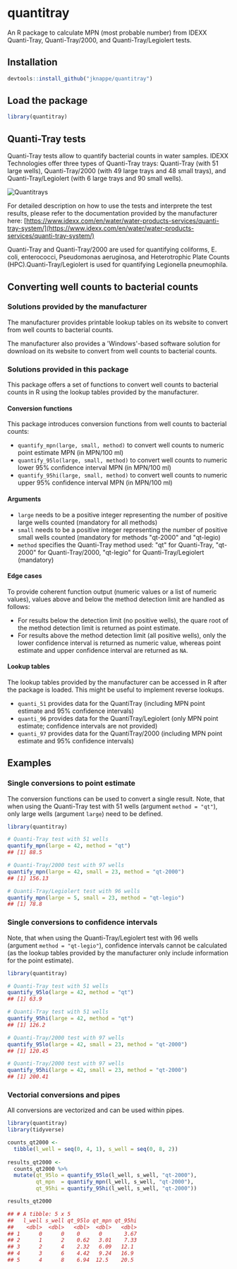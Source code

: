# quantitray
An R package to calculate MPN (most probable number) from IDEXX Quanti-Tray, Quanti-Tray/2000, and Quanti-Tray/Legiolert tests.

## Installation

```r
devtools::install_github("jknappe/quantitray")
```

## Load the package

```r
library(quantitray)
```

## Quanti-Tray tests

Quanti-Tray tests allow to quantify bacterial counts in water samples. IDEXX Technologies offer three types of Quanti-Tray trays: Quanti-Tray (with 51 large wells), Quanti-Tray/2000 (with 49 large trays and 48 small trays), and Quanti-Tray/Legiolert (with 6 large trays and 90 small wells).

![Quantitrays](https://www.janknappe.com/quantitray/docs/quantitrays.png)

For detailed description on how to use the tests and interprete the test results, please refer to the documentation provided by the manufacturer here: [https://www.idexx.com/en/water/water-products-services/quanti-tray-system/](https://www.idexx.com/en/water/water-products-services/quanti-tray-system/)

Quanti-Tray and Quanti-Tray/2000 are used for quantifying coliforms, E. coli, enterococci, Pseudomonas aeruginosa, and Heterotrophic Plate Counts (HPC).Quanti-Tray/Legiolert is used for quantifying Legionella pneumophila.

## Converting well counts to bacterial counts

### Solutions provided by the manufacturer

The manufacturer provides printable lookup tables on its website to convert from well counts to bacterial counts.

The manufacturer also provides a 'Windows'-based software solution for download on its website to convert from well counts to bacterial counts.

### Solutions provided in this package

This package offers a set of functions to convert well counts to bacterial counts in R using the lookup tables provided by the manufacturer.

#### Conversion functions

This package introduces conversion functions from well counts to bacterial counts:

- `quantify_mpn(large, small, method)` to convert well counts to numeric point estimate MPN (in MPN/100 ml)
- `quantify_95lo(large, small, method)` to convert well counts to numeric lower 95% confidence interval MPN (in MPN/100 ml)
- `quantify_95hi(large, small, method)` to convert well counts to numeric upper 95% confidence interval MPN (in MPN/100 ml)

#### Arguments

- `large` needs to be a positive integer representing the number of positive large wells counted (mandatory for all methods)
- `small` needs to be a positive integer representing the number of positive small wells counted (mandatory for methods "qt-2000" and "qt-legio)
- `method` specifies the Quanti-Tray method used: "qt" for Quanti-Tray, "qt-2000" for Quanti-Tray/2000, "qt-legio" for Quanti-Tray/Legiolert (mandatory)

#### Edge cases

To provide coherent function output (numeric values or a list of numeric values), values above and below the method detection limit are handled as follows:
- For results below the detection limit (no positive wells), the quare root of the method detection limit is returned as point estimate.
- For results above the method detection limit (all positive wells), only the lower confidence interval is returned as numeric value, whereas point estimate and upper confidence interval are returned as `NA`.

#### Lookup tables

The lookup tables provided by the manufacturer can be accessed in R after the package is loaded. This might be useful to implement reverse lookups.

- `quanti_51` provides data for the QuantiTray (including MPN point estimate and 95% confidence intervals)
- `quanti_96` provides data for the QuantiTray/Legiolert (only MPN point estimate; confidence intervals are not provided)
- `quanti_97` provides data for the QuantiTray/2000 (including MPN point estimate and 95% confidence intervals)

## Examples

### Single conversions to point estimate

The conversion functions can be used to convert a single result. Note, that when using the Quanti-Tray test with 51 wells (argument `method = "qt"`), only large wells (argument `large`) need to be defined.

```r
library(quantitray)

# Quanti-Tray test with 51 wells
quantify_mpn(large = 42, method = "qt")
## [1] 88.5

# Quanti-Tray/2000 test with 97 wells
quantify_mpn(large = 42, small = 23, method = "qt-2000")
## [1] 156.13

# Quanti-Tray/Legiolert test with 96 wells
quantify_mpn(large = 5, small = 23, method = "qt-legio")
## [1] 78.8
```

### Single conversions to confidence intervals

Note, that when using the Quanti-Tray/Legiolert test with 96 wells (argument `method = "qt-legio"`), confidence intervals cannot be calculated (as the lookup tables provided by the manufacturer only include information for the point estimate).

```r
library(quantitray)

# Quanti-Tray test with 51 wells
quantify_95lo(large = 42, method = "qt")
## [1] 63.9

# Quanti-Tray test with 51 wells
quantify_95hi(large = 42, method = "qt")
## [1] 126.2

# Quanti-Tray/2000 test with 97 wells
quantify_95lo(large = 42, small = 23, method = "qt-2000")
## [1] 120.45

# Quanti-Tray/2000 test with 97 wells
quantify_95hi(large = 42, small = 23, method = "qt-2000")
## [1] 200.41
```

### Vectorial conversions and pipes

All conversions are vectorized and can be used within pipes.

```r
library(quantitray)
library(tidyverse)

counts_qt2000 <- 
  tibble(l_well = seq(0, 4, 1), s_well = seq(0, 8, 2))
  
results_qt2000 <-
  counts_qt2000 %>%
  mutate(qt_95lo = quantify_95lo(l_well, s_well, "qt-2000"),
         qt_mpn  = quantify_mpn(l_well, s_well, "qt-2000"),
         qt_95hi = quantify_95hi(l_well, s_well, "qt-2000"))

results_qt2000

## # A tibble: 5 x 5
##   l_well s_well qt_95lo qt_mpn qt_95hi
##    <dbl>  <dbl>   <dbl>  <dbl>   <dbl>
## 1      0      0    0      0       3.67
## 2      1      2    0.62   3.01    7.33
## 3      2      4    2.32   6.09   12.1 
## 4      3      6    4.42   9.24   16.9 
## 5      4      8    6.94  12.5    20.5 
```

